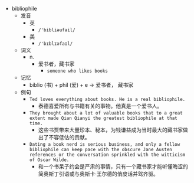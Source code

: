 - bibliophile
  - 发音
    - 英
      - `/'bibliəufail/`
    - 美
      - `/'bɪblɪəfaɪl/`
  - 词义
    - n.
      - 爱书者，藏书家
        - `someone who likes books`
  - 记忆
    - biblio (书) + phil (爱) + e → 爱书者， 藏书家
  - 例句
    - `Ted loves everything about books. He is a real bibliophile.`
      - 泰德喜爱所有与书籍有关的事物。他真是一个爱书人。
    - `They brought about a lot of valuable books that to a great extent made Qian Qianyi the greatest bibliophile at that time.`
      - 这些书贾带来大量珍本、秘本，为钱谦益成为当时最大的藏书家做出了不容低估的贡献。
    - `Dating a book nerd is serious business, and only a fellow bibliophile can keep pace with the obscure Jane Austen references or the conversation sprinkled with the witticism of Oscar Wilde.`
      - 和一个书呆子约会是严肃的事情，只有一个藏书家才能听懂晦涩的简奥斯丁引语或与奥斯卡·王尔德的俏皮话并驾齐驱。

